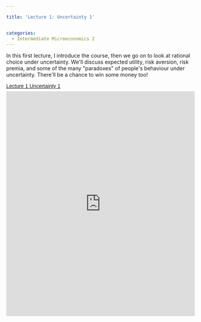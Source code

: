 ```yaml
---

title: 'Lecture 1: Uncertainty 1'


categories:
  - Intermediate Microeconomics 2
---
```

In this first lecture, I introduce the course, then we go on to look at rational choice under uncertainty. We'll discuss expected utility, risk aversion, risk premia, and some of the many "paradoxes" of people's behaviour under uncertainty. There'll be a chance to win some money too!  <p style=" margin: 12px auto 6px auto; font-family: Helvetica,Arial,Sans-serif; font-style: normal; font-variant: normal; font-weight: normal; font-size: 14px; line-height: normal; font-size-adjust: none; font-stretch: normal; -x-system-font: none; display: block;">   <a title="View Lecture 1 Uncertainty 1 on Scribd" href="http://www.scribd.com/doc/124480407/Lecture-1-Uncertainty-1" style="text-decoration: underline;">Lecture 1 Uncertainty 1</a></p><iframe src="http://www.scribd.com/embeds/124480407/content?start_page=1&view_mode=scroll&access_key=key-d4goxyrimnatbnm6b7r" data-auto-height="false" data-aspect-ratio="1.33333333333333" scrolling="no" width="100%" height="600" frameborder="0"></iframe>